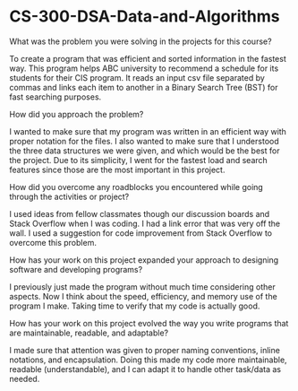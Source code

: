 # CS-300-DSA-Data-and-Algorithms

What was the problem you were solving in the projects for this course?

To create a program that was efficient and sorted information in the fastest way. This program helps ABC university to recommend a schedule for its students for their CIS program. It reads an input csv file separated by commas and links each item to another in a Binary Search Tree (BST) for fast searching purposes. 


How did you approach the problem? 

I wanted to make sure that my program was written in an efficient way with proper notation for the files. I also wanted to make sure that I understood the three data structures we were given, and which would be the best for the project. Due to its simplicity, I went for the fastest load and search features since those are the most important in this project. 


How did you overcome any roadblocks you encountered while going through the activities or project?

I used ideas from fellow classmates though our discussion boards and Stack Overflow when I was coding. I had a link error that was very off the wall. I used a suggestion for code improvement from Stack Overflow to overcome this problem. 


How has your work on this project expanded your approach to designing software and developing programs?

I previously just made the program without much time considering other aspects. Now I think about the speed, efficiency, and memory use of the program I make. Taking time to verify that my code is actually good. 


How has your work on this project evolved the way you write programs that are maintainable, readable, and adaptable?

I made sure that attention was given to proper naming conventions, inline notations, and encapsulation. Doing this made my code more maintainable, readable (understandable), and I can adapt it to handle other task/data as needed. 
